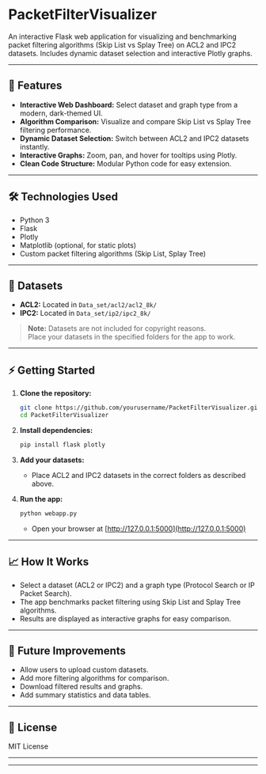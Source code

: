 # PacketFilterVisualizer

An interactive Flask web application for visualizing and benchmarking packet filtering algorithms (Skip List vs Splay Tree) on ACL2 and IPC2 datasets. Includes dynamic dataset selection and interactive Plotly graphs.

---

## 🚀 Features

- **Interactive Web Dashboard:** Select dataset and graph type from a modern, dark-themed UI.
- **Algorithm Comparison:** Visualize and compare Skip List vs Splay Tree filtering performance.
- **Dynamic Dataset Selection:** Switch between ACL2 and IPC2 datasets instantly.
- **Interactive Graphs:** Zoom, pan, and hover for tooltips using Plotly.
- **Clean Code Structure:** Modular Python code for easy extension.

---

## 🛠️ Technologies Used

- Python 3
- Flask
- Plotly
- Matplotlib (optional, for static plots)
- Custom packet filtering algorithms (Skip List, Splay Tree)

---

## 📂 Datasets

- **ACL2:** Located in `Data_set/acl2/acl2_8k/`
- **IPC2:** Located in `Data_set/ip2/ipc2_8k/`

> **Note:** Datasets are not included for copyright reasons.  
> Place your datasets in the specified folders for the app to work.

---

## ⚡ Getting Started

1. **Clone the repository:**
    ```bash
    git clone https://github.com/yourusername/PacketFilterVisualizer.git
    cd PacketFilterVisualizer
    ```

2. **Install dependencies:**
    ```bash
    pip install flask plotly
    ```

3. **Add your datasets:**
    - Place ACL2 and IPC2 datasets in the correct folders as described above.

4. **Run the app:**
    ```bash
    python webapp.py
    ```
    - Open your browser at [http://127.0.0.1:5000](http://127.0.0.1:5000)

---

## 📈 How It Works

- Select a dataset (ACL2 or IPC2) and a graph type (Protocol Search or IP Packet Search).
- The app benchmarks packet filtering using Skip List and Splay Tree algorithms.
- Results are displayed as interactive graphs for easy comparison.

---

## 📝 Future Improvements

- Allow users to upload custom datasets.
- Add more filtering algorithms for comparison.
- Download filtered results and graphs.
- Add summary statistics and data tables.

---

## 📄 License

MIT License

---
---
